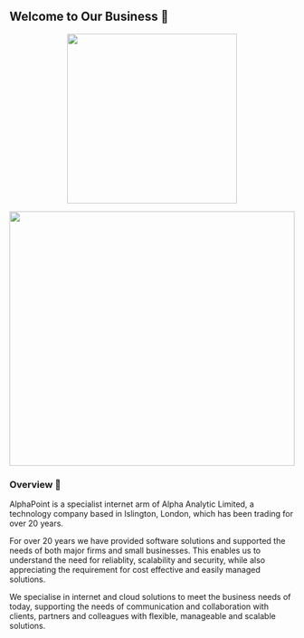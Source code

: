 ## Welcome to Our Business 👋 

<p align="center"><img width="300"  src="https://github.com/user-attachments/assets/a0fe141f-a007-49c6-9bb9-197fbf18b12e"></p>

<p align="center"><img width="100%" height="450" src="https://ibb.co/NntshQF1"></p>

<h3>Overview 🚀</h3> 

<p>
AlphaPoint is a specialist internet arm of Alpha Analytic Limited, a technology company based in Islington, London, which has been trading for over 20 years.
</p>

<p>
For over 20 years we have provided software solutions and supported the needs of both major firms and small businesses. This enables us to understand the need for reliablity, scalability and security, while also appreciating the requirement for cost effective and easily managed solutions.
</p>

<p>
We specialise in internet and cloud solutions to meet the business needs of today, supporting the needs of communication and collaboration with clients, partners and colleagues with flexible, manageable and scalable solutions.
</p>

<!--

**Here are some ideas to get you started:**

🙋‍♀️ A short introduction - what is your organization all about?
🌈 Contribution guidelines - how can the community get involved?
👩‍💻 Useful resources - where can the community find your docs? Is there anything else the community should know?
🍿 Fun facts - what does your team eat for breakfast?
🧙 Remember, you can do mighty things with the power of [Markdown](https://docs.github.com/github/writing-on-github/getting-started-with-writing-and-formatting-on-github/basic-writing-and-formatting-syntax)
-->
